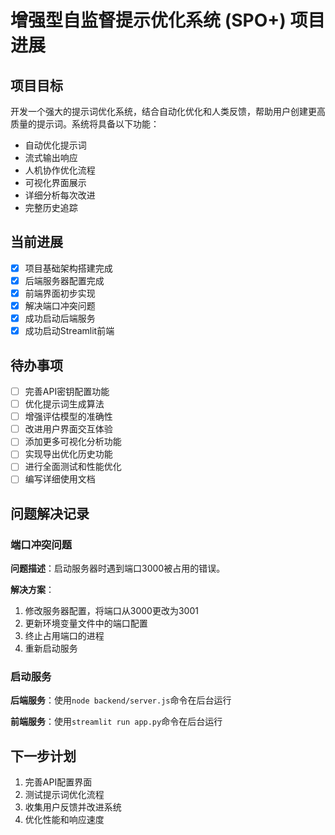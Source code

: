 # 增强型自监督提示优化系统 (SPO+) 项目进展

## 项目目标

开发一个强大的提示词优化系统，结合自动化优化和人类反馈，帮助用户创建更高质量的提示词。系统将具备以下功能：

- 自动优化提示词
- 流式输出响应
- 人机协作优化流程
- 可视化界面展示
- 详细分析每次改进
- 完整历史追踪

## 当前进展

- [x] 项目基础架构搭建完成
- [x] 后端服务器配置完成
- [x] 前端界面初步实现
- [x] 解决端口冲突问题
- [x] 成功启动后端服务
- [x] 成功启动Streamlit前端

## 待办事项

- [ ] 完善API密钥配置功能
- [ ] 优化提示词生成算法
- [ ] 增强评估模型的准确性
- [ ] 改进用户界面交互体验
- [ ] 添加更多可视化分析功能
- [ ] 实现导出优化历史功能
- [ ] 进行全面测试和性能优化
- [ ] 编写详细使用文档

## 问题解决记录

### 端口冲突问题

**问题描述**：启动服务器时遇到端口3000被占用的错误。

**解决方案**：
1. 修改服务器配置，将端口从3000更改为3001
2. 更新环境变量文件中的端口配置
3. 终止占用端口的进程
4. 重新启动服务

### 启动服务

**后端服务**：使用`node backend/server.js`命令在后台运行

**前端服务**：使用`streamlit run app.py`命令在后台运行

## 下一步计划

1. 完善API配置界面
2. 测试提示词优化流程
3. 收集用户反馈并改进系统
4. 优化性能和响应速度 